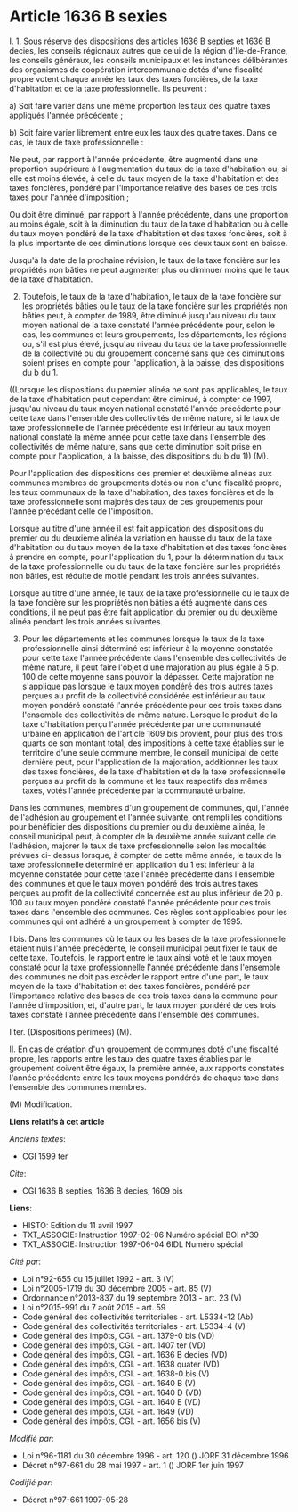 # Article 1636 B sexies

I. 1. Sous réserve des dispositions des articles 1636 B septies et 1636 B decies, les conseils régionaux autres que celui de
la région d'Ile-de-France, les conseils généraux, les conseils municipaux et les instances délibérantes des organismes de
coopération intercommunale dotés d'une fiscalité propre votent chaque année les taux des taxes foncières, de la taxe
d'habitation et de la taxe professionnelle. Ils peuvent :

a) Soit faire varier dans une même proportion les taux des quatre taxes appliqués l'année précédente ;

b) Soit faire varier librement entre eux les taux des quatre taxes. Dans ce cas, le taux de taxe professionnelle :

Ne peut, par rapport à l'année précédente, être augmenté dans une proportion supérieure à l'augmentation du taux de la taxe
d'habitation ou, si elle est moins élevée, à celle du taux moyen de la taxe d'habitation et des taxes foncières, pondéré par
l'importance relative des bases de ces trois taxes pour l'année d'imposition ;

Ou doit être diminué, par rapport à l'année précédente, dans une proportion au moins égale, soit à la diminution du taux de
la taxe d'habitation ou à celle du taux moyen pondéré de la taxe d'habitation et des taxes foncières, soit à la plus
importante de ces diminutions lorsque ces deux taux sont en baisse.

Jusqu'à la date de la prochaine révision, le taux de la taxe foncière sur les propriétés non bâties ne peut augmenter plus ou
diminuer moins que le taux de la taxe d'habitation.

2. Toutefois, le taux de la taxe d'habitation, le taux de la taxe foncière sur les propriétés bâties ou le taux de la taxe
foncière sur les propriétés non bâties peut, à compter de 1989, être diminué jusqu'au niveau du taux moyen national de la
taxe constaté l'année précédente pour, selon le cas, les communes et leurs groupements, les départements, les régions ou,
s'il est plus élevé, jusqu'au niveau du taux de la taxe professionnelle de la collectivité ou du groupement concerné sans que
ces diminutions soient prises en compte pour l'application, à la baisse, des dispositions du b du 1.

((Lorsque les dispositions du premier alinéa ne sont pas applicables, le taux de la taxe d'habitation peut cependant être
diminué, à compter de 1997, jusqu'au niveau du taux moyen national constaté l'année précédente pour cette taxe dans
l'ensemble des collectivités de même nature, si le taux de taxe professionnelle de l'année précédente est inférieur au taux
moyen national constaté la même année pour cette taxe dans l'ensemble des collectivités de même nature, sans que cette
diminution soit prise en compte pour l'application, à la baisse, des dispositions du b du 1)) (M).

Pour l'application des dispositions des premier et deuxième alinéas aux communes membres de groupements dotés ou non d'une
fiscalité propre, les taux communaux de la taxe d'habitation, des taxes foncières et de la taxe professionnelle sont majorés
des taux de ces groupements pour l'année précédant celle de l'imposition.

Lorsque au titre d'une année il est fait application des dispositions du premier ou du deuxième alinéa la variation en hausse
du taux de la taxe d'habitation ou du taux moyen de la taxe d'habitation et des taxes foncières à prendre en compte, pour
l'application du 1, pour la détermination du taux de la taxe professionnelle ou du taux de la taxe foncière sur les
propriétés non bâties, est réduite de moitié pendant les trois années suivantes.

Lorsque au titre d'une année, le taux de la taxe professionnelle ou le taux de la taxe foncière sur les propriétés non bâties
a été augmenté dans ces conditions, il ne peut pas être fait application du premier ou du deuxième alinéa pendant les trois
années suivantes.

3. Pour les départements et les communes lorsque le taux de la taxe professionnelle ainsi déterminé est inférieur à la
moyenne constatée pour cette taxe l'année précédente dans l'ensemble des collectivités de même nature, il peut faire l'objet
d'une majoration au plus égale à 5 p. 100 de cette moyenne sans pouvoir la dépasser. Cette majoration ne s'applique pas
lorsque le taux moyen pondéré des trois autres taxes perçues au profit de la collectivité considérée est inférieur au taux
moyen pondéré constaté l'année précédente pour ces trois taxes dans l'ensemble des collectivités de même nature. Lorsque le
produit de la taxe d'habitation perçu l'année précédente par une communauté urbaine en application de l'article 1609 bis
provient, pour plus des trois quarts de son montant total, des impositions à cette taxe établies sur le territoire d'une
seule commune membre, le conseil municipal de cette dernière peut, pour l'application de la majoration, additionner les taux
des taxes foncières, de la taxe d'habitation et de la taxe professionnelle perçues au profit de la commune et les taux
respectifs des mêmes taxes, votés l'année précédente par la communauté urbaine.

Dans les communes, membres d'un groupement de communes, qui, l'année de l'adhésion au groupement et l'année suivante, ont
rempli les conditions pour bénéficier des dispositions du premier ou du deuxième alinéa, le conseil municipal peut, à compter
de la deuxième année suivant celle de l'adhésion, majorer le taux de taxe professionnelle selon les modalités prévues ci-
dessus lorsque, à compter de cette même année, le taux de la taxe professionnelle déterminé en application du 1 est inférieur
à la moyenne constatée pour cette taxe l'année précédente dans l'ensemble des communes et que le taux moyen pondéré des trois
autres taxes perçues au profit de la collectivité concernée est au plus inférieur de 20 p. 100 au taux moyen pondéré constaté
l'année précédente pour ces trois taxes dans l'ensemble des communes. Ces règles sont applicables pour les communes qui ont
adhéré à un groupement à compter de 1995.

I bis. Dans les communes où le taux ou les bases de la taxe professionnelle étaient nuls l'année précédente, le conseil
municipal peut fixer le taux de cette taxe. Toutefois, le rapport entre le taux ainsi voté et le taux moyen constaté pour la
taxe professionnelle l'année précédente dans l'ensemble des communes ne doit pas excéder le rapport entre d'une part, le taux
moyen de la taxe d'habitation et des taxes foncières, pondéré par l'importance relative des bases de ces trois taxes dans la
commune pour l'année d'imposition, et, d'autre part, le taux moyen pondéré de ces trois taxes constaté l'année précédente
dans l'ensemble des communes.

I ter. (Dispositions périmées) (M).

II. En cas de création d'un groupement de communes doté d'une fiscalité propre, les rapports entre les taux des quatre taxes
établies par le groupement doivent être égaux, la première année, aux rapports constatés l'année précédente entre les taux
moyens pondérés de chaque taxe dans l'ensemble des communes membres.

(M) Modification.

**Liens relatifs à cet article**

_Anciens textes_:

  - CGI 1599 ter

_Cite_:

  - CGI 1636 B septies, 1636 B decies, 1609 bis

**Liens**:

  - HISTO: Edition du 11 avril 1997
  - TXT_ASSOCIE: Instruction 1997-02-06 Numéro spécial BOI n°39
  - TXT_ASSOCIE: Instruction 1997-06-04 6IDL Numéro spécial

_Cité par_:

  - Loi n°92-655 du 15 juillet 1992 - art. 3 (V)
  - Loi n°2005-1719 du 30 décembre 2005 - art. 85 (V)
  - Ordonnance n°2013-837 du 19 septembre 2013 - art. 23 (V)
  - Loi n°2015-991 du 7 août 2015 - art. 59
  - Code général des collectivités territoriales - art. L5334-12 (Ab)
  - Code général des collectivités territoriales - art. L5334-4 (V)
  - Code général des impôts, CGI. - art. 1379-0 bis (VD)
  - Code général des impôts, CGI. - art. 1407 ter (VD)
  - Code général des impôts, CGI. - art. 1636 B decies (VD)
  - Code général des impôts, CGI. - art. 1638 quater (VD)
  - Code général des impôts, CGI. - art. 1638-0 bis (V)
  - Code général des impôts, CGI. - art. 1640 B (V)
  - Code général des impôts, CGI. - art. 1640 D (VD)
  - Code général des impôts, CGI. - art. 1640 E (VD)
  - Code général des impôts, CGI. - art. 1649 (VD)
  - Code général des impôts, CGI. - art. 1656 bis (V)

_Modifié par_:

  - Loi n°96-1181 du 30 décembre 1996 - art. 120 () JORF 31 décembre 1996
  - Décret n°97-661 du 28 mai 1997 - art. 1 () JORF 1er juin 1997

_Codifié par_:

  - Décret n°97-661 1997-05-28

